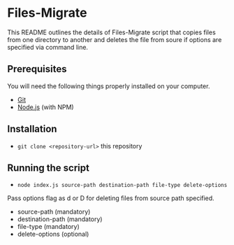 # Files-Migrate

This README outlines the details of Files-Migrate script that copies files from one directory to another and deletes the file
from soure if options are specified via command line.

## Prerequisites

You will need the following things properly installed on your computer.

* [Git](http://git-scm.com/)
* [Node.js](http://nodejs.org/) (with NPM)

## Installation

* `git clone <repository-url>` this repository

## Running the script

* `node index.js source-path destination-path file-type delete-options`

Pass options flag as d or D for deleting files from source path specified.
* source-path (mandatory)
* destination-path (mandatory)
* file-type (mandatory)
* delete-options (optional)
